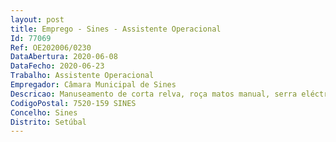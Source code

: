 ```yaml
--- 
layout: post
title: Emprego - Sines - Assistente Operacional
Id: 77069
Ref: OE202006/0230
DataAbertura: 2020-06-08
DataFecho: 2020-06-23
Trabalho: Assistente Operacional
Empregador: Câmara Municipal de Sines
Descricao: Manuseamento de corta relva, roça matos manual, serra eléctrica e moto cultivador, entre outros equipamentos relacionados com a função Rega manual através de mangueiras Monda manual de caldeiras e outros Poda de árvores, sebes e arbustos Cavar manualmente, sempre que necessário.
CodigoPostal: 7520-159 SINES
Concelho: Sines
Distrito: Setúbal
--- 
```

